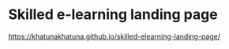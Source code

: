 # Skilled e-learning landing page

https://khatunakhatuna.github.io/skilled-elearning-landing-page/
